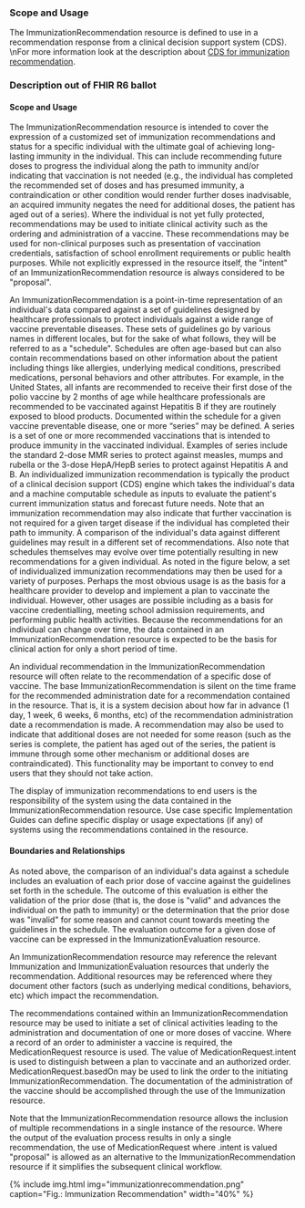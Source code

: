 ### Scope and Usage

The ImmunizationRecommendation resource is defined to use in a recommendation response from a clinical decision support system (CDS).  \nFor more information look at the description about [CDS for immunization recommendation](CDS-immunization-recommendation.html).


### Description out of FHIR R6 ballot
#### Scope and Usage
The ImmunizationRecommendation resource is intended to cover the expression of a customized set of immunization recommendations and status for a specific individual with the ultimate goal of achieving long-lasting immunity in the individual. This can include recommending future doses to progress the individual along the path to immunity and/or indicating that vaccination is not needed (e.g., the individual has completed the recommended set of doses and has presumed immunity, a contraindication or other condition would render further doses inadvisable, an acquired immunity negates the need for additional doses, the patient has aged out of a series). Where the individual is not yet fully protected, recommendations may be used to initiate clinical activity such as the ordering and administration of a vaccine. These recommendations may be used for non-clinical purposes such as presentation of vaccination credentials, satisfaction of school enrollment requirements or public health purposes. While not explicitly expressed in the resource itself, the "intent" of an ImmunizationRecommendation resource is always considered to be "proposal".

An ImmunizationRecommendation is a point-in-time representation of an individual's data compared against a set of guidelines designed by healthcare professionals to protect individuals against a wide range of vaccine preventable diseases. These sets of guidelines go by various names in different locales, but for the sake of what follows, they will be referred to as a "schedule". Schedules are often age-based but can also contain recommendations based on other information about the patient including things like allergies, underlying medical conditions, prescribed medications, personal behaviors and other attributes. For example, in the United States, all infants are recommended to receive their first dose of the polio vaccine by 2 months of age while healthcare professionals are recommended to be vaccinated against Hepatitis B if they are routinely exposed to blood products. Documented within the schedule for a given vaccine preventable disease, one or more “series” may be defined. A series is a set of one or more recommended vaccinations that is intended to produce immunity in the vaccinated individual. Examples of series include the standard 2-dose MMR series to protect against measles, mumps and rubella or the 3-dose HepA/HepB series to protect against Hepatitis A and B. An individualized immunization recommendation is typically the product of a clinical decision support (CDS) engine which takes the individual's data and a machine computable schedule as inputs to evaluate the patient's current immunization status and forecast future needs. Note that an immunization recommendation may also indicate that further vaccination is not required for a given target disease if the individual has completed their path to immunity. A comparison of the individual's data against different guidelines may result in a different set of recommendations. Also note that schedules themselves may evolve over time potentially resulting in new recommendations for a given individual. As noted in the figure below, a set of individualized immunization recommendations may then be used for a variety of purposes. Perhaps the most obvious usage is as the basis for a healthcare provider to develop and implement a plan to vaccinate the individual. However, other usages are possible including as a basis for vaccine credentialling, meeting school admission requirements, and performing public health activities. Because the recommendations for an individual can change over time, the data contained in an ImmunizationRecommendation resource is expected to be the basis for clinical action for only a short period of time.

An individual recommendation in the ImmunizationRecommendation resource will often relate to the recommendation of a specific dose of vaccine. The base ImmunizationRecommendation is silent on the time frame for the recommended administration date for a recommendation contained in the resource. That is, it is a system decision about how far in advance (1 day, 1 week, 6 weeks, 6 months, etc) of the recommendation administration date a recommendation is made. A recommendation may also be used to indicate that additional doses are not needed for some reason (such as the series is complete, the patient has aged out of the series, the patient is immune through some other mechanism or additional doses are contraindicated). This functionality may be important to convey to end users that they should not take action.

The display of immunization recommendations to end users is the responsibility of the system using the data contained in the ImmunizationRecommendation resource. Use case specific Implementation Guides can define specific display or usage expectations (if any) of systems using the recommendations contained in the resource. 


#### Boundaries and Relationships 

 As noted above, the comparison of an individual's data against a schedule includes an evaluation of each prior dose of vaccine against the guidelines set forth in the schedule. The outcome of this evaluation is either the validation of the prior dose (that is, the dose is "valid" and advances the individual on the path to immunity) or the determination that the prior dose was "invalid" for some reason and cannot count towards meeting the guidelines in the schedule. The evaluation outcome for a given dose of vaccine can be expressed in the ImmunizationEvaluation resource.

An ImmunizationRecommendation resource may reference the relevant Immunization and ImmunizationEvaluation resources that underly the recommendation. Additional resources may be referenced where they document other factors (such as underlying medical conditions, behaviors, etc) which impact the recommendation.

The recommendations contained within an ImmunizationRecommendation resource may be used to initiate a set of clinical activities leading to the administration and documentation of one or more doses of vaccine. Where a record of an order to administer a vaccine is required, the MedicationRequest resource is used. The value of MedicationRequest.intent is used to distinguish between a plan to vaccinate and an authorized order. MedicationRequest.basedOn may be used to link the order to the initiating ImmunizationRecommendation. The documentation of the administration of the vaccine should be accomplished through the use of the Immunization resource.

Note that the ImmunizationRecommendation resource allows the inclusion of multiple recommendations in a single instance of the resource. Where the output of the evaluation process results in only a single recommendation, the use of MedicationRequest where .intent is valued "proposal" is allowed as an alternative to the ImmunizationRecommendation resource if it simplifies the subsequent clinical workflow. 

{% include img.html img="immunizationrecommendation.png" caption="Fig.: Immunization Recommendation" width="40%" %}
